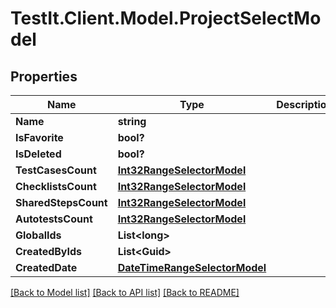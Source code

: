 # TestIt.Client.Model.ProjectSelectModel

## Properties

Name | Type | Description | Notes
------------ | ------------- | ------------- | -------------
**Name** | **string** |  | [optional] 
**IsFavorite** | **bool?** |  | [optional] 
**IsDeleted** | **bool?** |  | [optional] 
**TestCasesCount** | [**Int32RangeSelectorModel**](Int32RangeSelectorModel.md) |  | [optional] 
**ChecklistsCount** | [**Int32RangeSelectorModel**](Int32RangeSelectorModel.md) |  | [optional] 
**SharedStepsCount** | [**Int32RangeSelectorModel**](Int32RangeSelectorModel.md) |  | [optional] 
**AutotestsCount** | [**Int32RangeSelectorModel**](Int32RangeSelectorModel.md) |  | [optional] 
**GlobalIds** | **List&lt;long&gt;** |  | [optional] 
**CreatedByIds** | **List&lt;Guid&gt;** |  | [optional] 
**CreatedDate** | [**DateTimeRangeSelectorModel**](DateTimeRangeSelectorModel.md) |  | [optional] 

[[Back to Model list]](../README.md#documentation-for-models) [[Back to API list]](../README.md#documentation-for-api-endpoints) [[Back to README]](../README.md)

